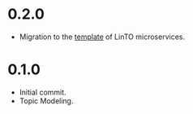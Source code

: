 # 0.2.0
- Migration to the [template]((https://github.com/linto-ai/linto-template-microservice)) of LinTO microservices.

# 0.1.0
- Initial commit.
- Topic Modeling.